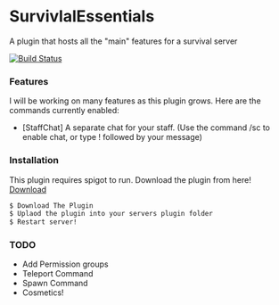 # SurvivlalEssentials
A plugin that hosts all the "main" features for a survival server

[![Build Status](https://travis-ci.com/Steave0982/SurvivalEssentials.svg?branch=master)](https://travis-ci.com/Steave0982/SurvivalEssentials)

### Features

I will be working on many features as this plugin grows. Here are the commands currently enabled:

* [StaffChat] A separate chat for your staff. (Use the command /sc to enable chat, or type ! followed by your message)

### Installation

This plugin requires spigot to run. 
Download the plugin from here! [Download] 

```sh
$ Download The Plugin
$ Uplaod the plugin into your servers plugin folder
$ Restart server!
```

### TODO
* Add Permission groups
* Teleport Command
* Spawn Command
* Cosmetics!



[download]: <https://github.com/Steave0982/SurvivalEssentials/releases>
